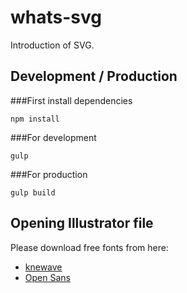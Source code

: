 whats-svg
=========

Introduction of SVG.

## Development / Production

###First install dependencies

```npm install```

###For development

```gulp```

###For production

```gulp build```


## Opening Illustrator file

Please download free fonts from here:

* [knewave](http://www.dafont.com/knewave.font)
* [Open Sans](http://www.fontsquirrel.com/fonts/open-sans)

